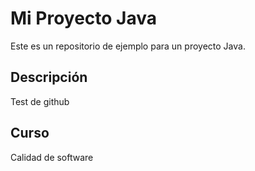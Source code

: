 # Mi Proyecto Java

Este es un repositorio de ejemplo para un proyecto Java.

## Descripción
Test de github 

## Curso

Calidad de software
